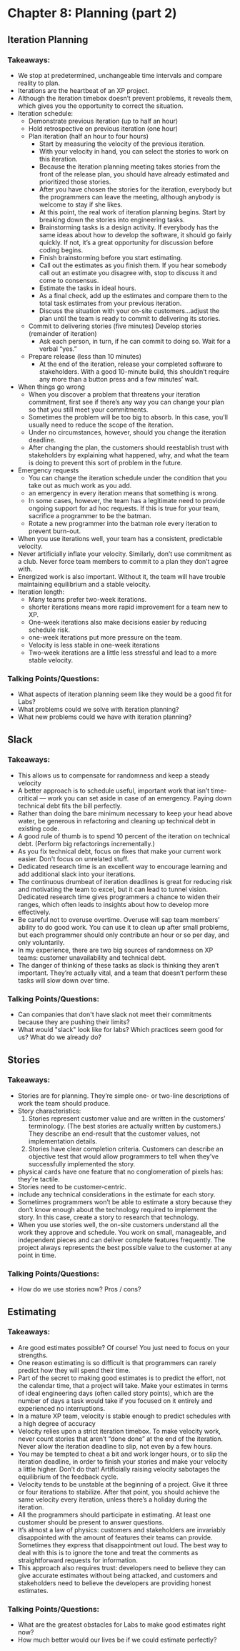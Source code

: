 # Chapter 8: Planning (part 2)

## Iteration Planning

### Takeaways:

* We stop at predetermined, unchangeable time intervals and compare reality to plan.
* Iterations are the heartbeat of an XP project.
* Although the iteration timebox doesn’t prevent problems, it reveals them, which gives you the opportunity to correct the situation.
* Iteration schedule:
  - Demonstrate previous iteration (up to half an hour)
  - Hold retrospective on previous iteration (one hour) 
  - Plan iteration (half an hour to four hours)
    * Start by measuring the velocity of the previous iteration.
    * With your velocity in hand, you can select the stories to work on this iteration.
    * Because the iteration planning meeting takes stories from the front of the release plan, you should have already estimated and prioritized those stories.
    * After you have chosen the stories for the iteration, everybody but the programmers can leave the meeting, although anybody is welcome to stay if she likes.
    * At this point, the real work of iteration planning begins. Start by breaking down the stories into engineering tasks.
    * Brainstorming tasks is a design activity. If everybody has the same ideas about how to develop the software, it should go fairly quickly. If not, it’s a great opportunity for discussion before coding begins.
    * Finish brainstorming before you start estimating.
    * Call out the estimates as you finish them. If you hear somebody call out an estimate you disagree with, stop to discuss it and come to consensus.
    * Estimate the tasks in ideal hours.
    * As a final check, add up the estimates and compare them to the total task estimates from your previous iteration.
    * Discuss the situation with your on-site customers...adjust the plan until the team is ready to commit to delivering its stories.
  - Commit to delivering stories (five minutes) Develop stories (remainder of iteration)
    * Ask each person, in turn, if he can commit to doing so. Wait for a verbal “yes.”
  - Prepare release (less than 10 minutes)
    * At the end of the iteration, release your completed software to stakeholders. With a good 10-minute build, this shouldn’t require any more than a button press and a few minutes’ wait.
* When things go wrong
  - When you discover a problem that threatens your iteration commitment, first see if there’s any way you can change your plan so that you still meet your commitments.
  - Sometimes the problem will be too big to absorb. In this case, you’ll usually need to reduce the scope of the iteration.
  - Under no circumstances, however, should you change the iteration deadline.
  - After changing the plan, the customers should reestablish trust with stakeholders by explaining what happened, why, and what the team is doing to prevent this sort of problem in the future.
* Emergency requests
  - You can change the iteration schedule under the condition that you take out as much work as you add.
  - an emergency in every iteration means that something is wrong.
  - In some cases, however, the team has a legitimate need to provide ongoing support for ad hoc requests. If this is true for your team, sacrifice a programmer to be the batman.
  - Rotate a new programmer into the batman role every iteration to prevent burn-out.
* When you use iterations well, your team has a consistent, predictable velocity.
* Never artificially inflate your velocity. Similarly, don’t use commitment as a club. Never force team members to commit to a plan they don’t agree with.
* Energized work is also important. Without it, the team will have trouble maintaining equilibrium and a stable velocity.
* Iteration length:
  - Many teams prefer two-week iterations.
  - shorter iterations means more rapid improvement for a team new to XP.
  - One-week iterations also make decisions easier by reducing schedule risk.
  - one-week iterations put more pressure on the team.
  - Velocity is less stable in one-week iterations
  - Two-week iterations are a little less stressful and lead to a more stable velocity.

### Talking Points/Questions:

* What aspects of iteration planning seem like they would be a good fit for Labs?
* What problems could we solve with iteration planning?
* What new problems could we have with iteration planning?

## Slack

### Takeaways:

* This allows us to compensate for randomness and keep a steady velocity
* A better approach is to schedule useful, important work that isn’t time-critical — work you can set aside in case of an emergency. Paying down technical debt fits the bill perfectly.
* Rather than doing the bare minimum necessary to keep your head above water, be generous in refactoring and cleaning up technical debt in existing code.
* A good rule of thumb is to spend 10 percent of the iteration on technical debt. (Perform big refactorings incrementally.)
* As you fix technical debt, focus on fixes that make your current work easier. Don't focus on unrelated stuff.
* Dedicated research time is an excellent way to encourage learning and add additional slack into your iterations.
* The continuous drumbeat of iteration deadlines is great for reducing risk and motivating the team to excel, but it can lead to tunnel vision. Dedicated research time gives programmers a chance to widen their ranges, which often leads to insights about how to develop more effectively.
* Be careful not to overuse overtime. Overuse will sap team members’ ability to do good work. You can use it to clean up after small problems, but each programmer should only contribute an hour or so per day, and only voluntarily.
* In my experience, there are two big sources of randomness on XP teams: customer unavailability and technical debt.
* The danger of thinking of these tasks as slack is thinking they aren’t important. They’re actually vital, and a team that doesn’t perform these tasks will slow down over time.

### Talking Points/Questions:

* Can companies that don't have slack not meet their commitments because they are pushing their limits?
* What would "slack" look like for labs? Which practices seem good for us? What do we already do?

## Stories

### Takeaways:

* Stories are for planning. They’re simple one- or two-line descriptions of work the team should produce.
* Story characteristics:
  1. Stories represent customer value and are written in the customers’ terminology. (The best stories are actually written by customers.) They describe an end-result that the customer values, not implementation details.
  2. Stories have clear completion criteria. Customers can describe an objective test that would allow programmers to tell when they’ve successfully implemented the story.
* physical cards have one feature that no conglomeration of pixels has: they’re tactile.
* Stories need to be customer-centric.
* include any technical considerations in the estimate for each story.
* Sometimes programmers won’t be able to estimate a story because they don’t know enough about the technology required to implement the story. In this case, create a story to research that technology.
* When you use stories well, the on-site customers understand all the work they approve and schedule. You work on small, manageable, and independent pieces and can deliver complete features frequently. The project always represents the best possible value to the customer at any point in time.

### Talking Points/Questions:

* How do we use stories now? Pros / cons?

## Estimating

### Takeaways:

* Are good estimates possible? Of course! You just need to focus on your strengths.
* One reason estimating is so difficult is that programmers can rarely predict how they will spend their time.
* Part of the secret to making good estimates is to predict the effort, not the calendar time, that a project will take. Make your estimates in terms of ideal engineering days (often called story points), which are the number of days a task would take if you focused on it entirely and experienced no interruptions.
* In a mature XP team, velocity is stable enough to predict schedules with a high degree of accuracy
* Velocity relies upon a strict iteration timebox. To make velocity work, never count stories that aren’t “done done” at the end of the iteration. Never allow the iteration deadline to slip, not even by a few hours.
* You may be tempted to cheat a bit and work longer hours, or to slip the iteration deadline, in order to finish your stories and make your velocity a little higher. Don’t do that! Artificially raising velocity sabotages the equilibrium of the feedback cycle.
* Velocity tends to be unstable at the beginning of a project. Give it three or four iterations to stabilize. After that point, you should achieve the same velocity every iteration, unless there’s a holiday during the iteration.
* All the programmers should participate in estimating. At least one customer should be present to answer questions.
* It’s almost a law of physics: customers and stakeholders are invariably disappointed with the amount of features their teams can
provide. Sometimes they express that disappointment out loud. The best way to deal with this is to ignore the tone and treat the comments as straightforward requests for information.
* This approach also requires trust: developers need to believe they can give accurate estimates without being attacked, and customers and stakeholders need to believe the developers are providing honest estimates.

### Talking Points/Questions:

* What are the greatest obstacles for Labs to make good estimates right now?
* How much better would our lives be if we could estimate perfectly?
